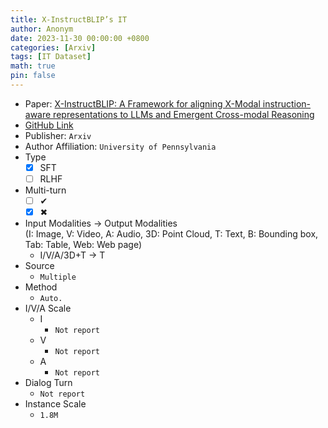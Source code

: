 ```yaml
---
title: X-InstructBLIP’s IT
author: Anonym
date: 2023-11-30 00:00:00 +0800
categories: [Arxiv]
tags: [IT Dataset]
math: true
pin: false
---
```


- Paper: [X-InstructBLIP: A Framework for aligning X-Modal instruction-aware representations to LLMs and Emergent Cross-modal Reasoning](https://arxiv.org/abs/2311.18799)
- [GitHub Link](https://github.com/artemisp/LAVIS-XInstructBLIP)
- Publisher: `Arxiv`
- Author Affiliation: `University of Pennsylvania`
- Type
  + [x] SFT
  + [ ] RLHF
- Multi-turn
  + [ ] &#x2714;
  + [x] &#x2716;
- Input Modalities $\rightarrow$ Output Modalities <br />(I: Image, V: Video, A: Audio, 3D: Point Cloud, T: Text, B: Bounding box, Tab: Table, Web: Web page)
  + I/V/A/3D+T $\rightarrow$ T
- Source
  + `Multiple`
- Method
  + `Auto.`
- I/V/A Scale
  + I
    * `Not report`
  + V
    * `Not report`
  + A
    * `Not report`
- Dialog Turn
  + `Not report`
- Instance Scale
  + `1.8M`
